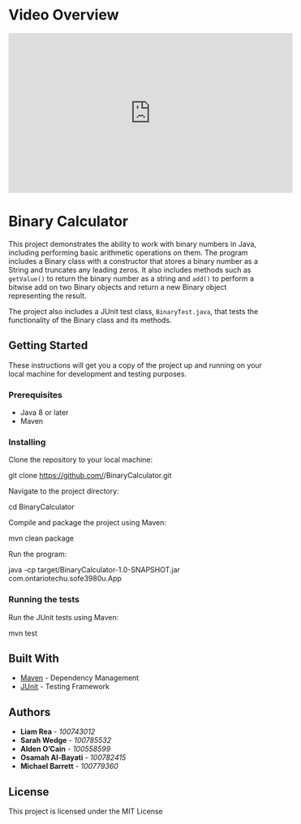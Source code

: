 # Video Overview

<iframe width="560" height="315" src="https://www.youtube.com/embed/eB1J08dD77U" frameborder="0" allow="accelerometer; autoplay; encrypted-media; gyroscope; picture-in-picture" allowfullscreen></iframe>

# Binary Calculator

This project demonstrates the ability to work with binary numbers in Java, including performing basic arithmetic operations on them. The program includes a Binary class with a constructor that stores a binary number as a String and truncates any leading zeros. It also includes methods such as `getValue()` to return the binary number as a string and `add()` to perform a bitwise add on two Binary objects and return a new Binary object representing the result.

The project also includes a JUnit test class, `BinaryTest.java`, that tests the functionality of the Binary class and its methods.

## Getting Started

These instructions will get you a copy of the project up and running on your local machine for development and testing purposes.

### Prerequisites

- Java 8 or later
- Maven

### Installing

Clone the repository to your local machine:

git clone https://github.com/<username>/BinaryCalculator.git

Navigate to the project directory:

cd BinaryCalculator

Compile and package the project using Maven:

mvn clean package

Run the program:

java -cp target/BinaryCalculator-1.0-SNAPSHOT.jar com.ontariotechu.sofe3980u.App

### Running the tests

Run the JUnit tests using Maven:

mvn test

## Built With

- [Maven](https://maven.apache.org/) - Dependency Management
- [JUnit](https://junit.org/) - Testing Framework

## Authors

- **Liam Rea** - *100743012*
- **Sarah Wedge** - *100785532*
- **Alden O’Cain** - *100558599*
- **Osamah Al-Bayati** - *100782415*
- **Michael Barrett** - *100779360*

## License

This project is licensed under the MIT License
